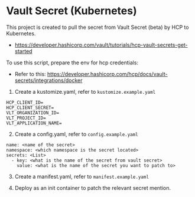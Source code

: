 
# Vault Secret (Kubernetes)

This project is created to pull the secret from Vault Secret (beta) by HCP to Kubernetes. 
- https://developer.hashicorp.com/vault/tutorials/hcp-vault-secrets-get-started

To use this script, prepare the env for hcp credentials:
- Refer to this: https://developer.hashicorp.com/hcp/docs/vault-secrets/integrations/docker

1. Create a kustomize.yaml, refer to `kustomize.example.yaml`
```
HCP_CLIENT_ID=
HCP_CLIENT_SECRET=
VLT_ORGANIZATION_ID=
VLT_PROJECT_ID=
VLT_APPLICATION_NAME=
```

2. Create a config.yaml, refer to `config.example.yaml`
```
name: <name of the secret>
namespace: <which namespace is the secret located>
secrets: <List>
  - key: <what is the name of the secret from vault secret>
    value: <what is the name of the secret you want to patch to>
```

3. Create a manifest.yaml, refer to `manifest.example.yaml`

4. Deploy as an init container to patch the relevant secret mention. 